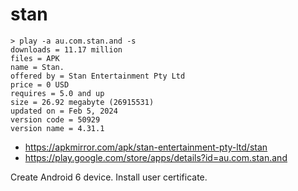 # stan

~~~
> play -a au.com.stan.and -s
downloads = 11.17 million
files = APK
name = Stan.
offered by = Stan Entertainment Pty Ltd
price = 0 USD
requires = 5.0 and up
size = 26.92 megabyte (26915531)
updated on = Feb 5, 2024
version code = 50929
version name = 4.31.1
~~~

- https://apkmirror.com/apk/stan-entertainment-pty-ltd/stan
- https://play.google.com/store/apps/details?id=au.com.stan.and

Create Android 6 device. Install user certificate.
